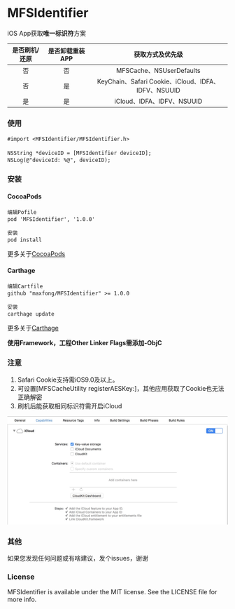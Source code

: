 # MFSIdentifier
iOS App获取**唯一标识符**方案

| 是否刷机/还原  | 是否卸载重装APP   | 获取方式及优先级 | 
| :----: | :------: | :-------------: |
|    否  |    否    |   MFSCache、NSUserDefaults  |
|    否  |    是    |   KeyChain、Safari Cookie、iCloud、IDFA、IDFV、NSUUID |
|    是  |    是    |   iCloud、IDFA、IDFV、NSUUID |

### 使用  

```
#import <MFSIdentifier/MFSIdentifier.h>

NSString *deviceID = [MFSIdentifier deviceID];
NSLog(@"deviceId: %@", deviceID);
```

### 安装  

#### CocoaPods

```
编辑Pofile
pod 'MFSIdentifier', '1.0.0'
```

```
安装
pod install
```

更多关于[CocoaPods](https://cocoapods.org/)

#### Carthage
```
编辑Cartfile
github "maxfong/MFSIdentifier" >= 1.0.0
```

```
安装
carthage update
```

更多关于[Carthage](https://github.com/Carthage/Carthage)

**使用Framework，工程Other Linker Flags需添加-ObjC**

### 注意
1. Safari Cookie支持需iOS9.0及以上。
2. 可设置[MFSCacheUtility registerAESKey:]，其他应用获取了Cookie也无法正确解密  
3. 刷机后能获取相同标识符需开启iCloud
 
 ![iCloud Setting](Assets/settingicloud.png)
 
### 其他
如果您发现任何问题或有啥建议，发个issues，谢谢

### License
MFSIdentifier is available under the MIT license. See the LICENSE file for more info.
